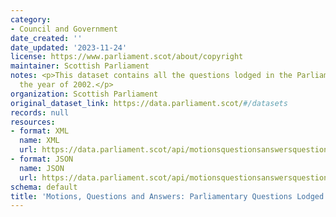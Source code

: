 ```yaml
---
category:
- Council and Government
date_created: ''
date_updated: '2023-11-24'
license: https://www.parliament.scot/about/copyright
maintainer: Scottish Parliament
notes: <p>This dataset contains all the questions lodged in the Parliament during
  the year of 2002.</p>
organization: Scottish Parliament
original_dataset_link: https://data.parliament.scot/#/datasets
records: null
resources:
- format: XML
  name: XML
  url: https://data.parliament.scot/api/motionsquestionsanswersquestions?year=2002
- format: JSON
  name: JSON
  url: https://data.parliament.scot/api/motionsquestionsanswersquestions?year=2002
schema: default
title: 'Motions, Questions and Answers: Parliamentary Questions Lodged (2002)'
---
```

